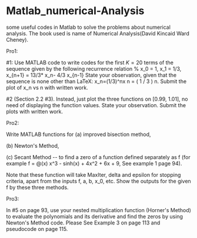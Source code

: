 # Matlab_numerical-Analysis
some useful codes in Matlab to solve the problems about numerical analysis.
The book used is name of Numerical Analysis(David Kincaid Ward Cheney).

Pro1:

#1: Use MATLAB code to write codes for the first $K=20$ terms of the sequence given by the following recurrence relation
%
x_0 = 1, x_1 = 1/3, x_{n+1} = 13/3* x_n- 4/3 x_{n-1}
State your observation, given that the sequence is none other than  LaTeX: x_n=(1/3)^nx n = ( 1 / 3 ) n.
Submit the plot of x_n vs n with written work.

#2 (Section 2.2 #3). Instead, just plot the three functions on [0.99, 1.01],  no need of displaying the function values.
State your observation. Submit the plots with written work.



Pro2:

Write MATLAB functions for 
(a) improved bisection method, 

(b) Newton's Method, 

(c) Secant Method -- to find a zero of a function defined separately as f (for example f = @(x) x^3 - sinh(x) + 4x^2 + 6x + 9, See example 1 page 94). 

Note that these function will take MaxIter, delta and epsilon for stopping criteria, apart from the inputs f, a, b, x_0, etc. 
Show the outputs for the given f by these three methods.



Pro3:

In #5 on page 93, use your nested multiplication function (Horner's Method) to evaluate the polynomials and its derivative and find the zeros by using Newton's Method code. Please See Example 3 on page 113 and pseudocode on page 115.
